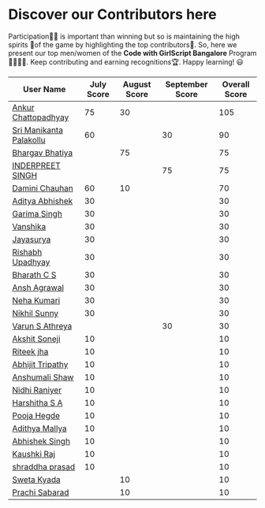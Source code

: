 # Discover our Contributors here

Participation🙋‍♀️ is important than winning but so is maintaining the high spirits 💪of the game by highlighting the top contributors🏅. So, here we present our top men/women of the **Code with GirlScript Bangalore** Program 👩‍💻👨‍💻. Keep contributing and earning recognitions🏆. Happy learning! 😃

| User Name                                                        | July Score | August Score | September Score | Overall Score |
| ---------------------------------------------------------------- | ---------- | ------------ | --------------- | ------------- |
| [Ankur Chattopadhyay](https://github.com/chttrjeankr)            | 75         | 30           |                 | 105           |
| [Sri Manikanta Palakollu](https://github.com/srimani-programmer) | 60         |              | 30              | 90            |
| [Bhargav Bhatiya](https://github.com/bhargavbhatiya)             |            | 75           |                 | 75            |
| [INDERPREET SINGH](https://github.com/CO18325)                   |            |              | 75              | 75            |
| [Damini Chauhan](https://github.com/damini31)                    | 60         | 10           |                 | 70            |
| [Aditya Abhishek](https://github.com/encarcio)                   | 30         |              |                 | 30            |
| [Garima Singh](https://github.com/garimasingh128)                | 30         |              |                 | 30            |
| [Vanshika](https://github.com/Vanshikaa00)                       | 30         |              |                 | 30            |
| [Jayasurya](github.com/jsuryakt)                                 | 30         |              |                 | 30            |
| [Rishabh Upadhyay ](https://github.com/zenit-abh)                | 30         |              |                 | 30            |
| [Bharath C S](https://github.com/bharath-acchu)                  | 30         |              |                 | 30            |
| [Ansh Agrawal](https://github.com/AcidBurn18)                    | 30         |              |                 | 30            |
| [Neha Kumari](https://github.com/neha07kumari)                   | 30         |              |                 | 30            |
| [Nikhil Sunny](https://github.com/nikhil7sunny)                  | 30         |              |                 | 30            |
| [Varun S Athreya](https://github.com/VarunSAthreya)              |            |              | 30              | 30            |
| [Akshit Soneji](https://github.com/nikhil7sunny)                 | 10         |              |                 | 10            |
| [Riteek jha](https://github.com/Riteek1999)                      | 10         |              |                 | 10            |
| [Abhijit Tripathy](https://github.com/Abhijit2505)               | 10         |              |                 | 10            |
| [Anshumali Shaw](https://github.com/bagofcodes)                  | 10         |              |                 | 10            |
| [Nidhi Raniyer](https://github.com/raniyer)                      | 10         |              |                 | 10            |
| [Harshitha S A](https://github.com/Harshitha-sa)                 | 10         |              |                 | 10            |
| [Pooja Hegde](https://github.com/poojabh08)                      | 10         |              |                 | 10            |
| [Adithya Mallya](https://github.com/SlaYpoint)                   | 10         |              |                 | 10            |
| [Abhishek Singh](https://github.com/IEAbhishek)                  | 10         |              |                 | 10            |
| [Kaushki Raj](https://github.com/Kaushkiraj)                     | 10         |              |                 | 10            |
| [shraddha prasad](https://github.com/shraddhavp/)                | 10         |              |                 | 10            |
| [Sweta Kyada](https://github.com/swetakyada)                     |            | 10           |                 | 10            |
| [Prachi Sabarad](https://github.com/Prachi-05)                   |            | 10           |                 | 10            |
